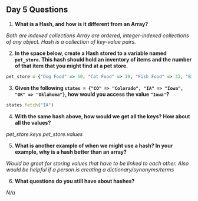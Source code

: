 ## Day 5 Questions

1. **What is a Hash, and how is it different from an Array?**

*Both are indexed collections
Array are ordered, integer-indexed collections of any object.
Hash is a collection of key-value pairs.*

2. **In the space below, create a Hash stored to a variable named `pet_store`.  This hash should hold an inventory of items and the number of that item that you might find at a pet store.**

``` ruby
pet_store = {"Dog Food" => 50, "Cat Food" => 10, "Fish Food" => 33, "Bird Food" => 55, "Gerbil Food" => 35, "Water Bowls" => 10, "Dog Bags" => 250,}
```
3. **Given the following `states = {"CO" => "Colorado", "IA" => "Iowa", "OK" => "Oklahoma"}`, how would you access the value `"Iowa"`?**

``` ruby
states.fetch("IA")
```

4. **With the same hash above, how would we get all the keys?  How about all the values?**

*pet_store.keys*
*pet_store.values*

5. **What is another example of when we might use a hash?  In your example, why is a hash better than an array?**

*Would be great for storing values that have to be linked to each other. Also would be helpful if a person is creating a dictionary/synonyms/terms*

6. **What questions do you still have about hashes?**

*N/a*

